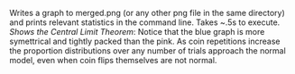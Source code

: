 Writes a graph to merged.png (or any other png file in the same directory) and prints relevant statistics in the command line. Takes ~.5s to execute. <br>
*Shows the Central Limit Theorem*: Notice that the blue graph is more symettrical and tightly packed than the pink. As coin repetitions increase the proportion distributions over any number of trials approach the normal model, even when coin flips themselves are not normal. 
